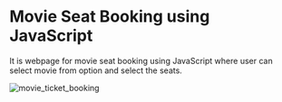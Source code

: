 # Movie Seat Booking using JavaScript

It is webpage for movie seat booking using JavaScript where user can select movie from option and select the seats.

![movie_ticket_booking](https://user-images.githubusercontent.com/73021701/196054554-72c00809-36a2-4604-89ce-e867d3dc9cc1.png)
